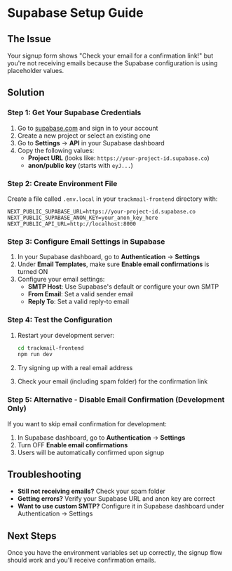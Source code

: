# Supabase Setup Guide

## The Issue
Your signup form shows "Check your email for a confirmation link!" but you're not receiving emails because the Supabase configuration is using placeholder values.

## Solution

### Step 1: Get Your Supabase Credentials

1. Go to [supabase.com](https://supabase.com) and sign in to your account
2. Create a new project or select an existing one
3. Go to **Settings** → **API** in your Supabase dashboard
4. Copy the following values:
   - **Project URL** (looks like: `https://your-project-id.supabase.co`)
   - **anon/public key** (starts with `eyJ...`)

### Step 2: Create Environment File

Create a file called `.env.local` in your `trackmail-frontend` directory with:

```env
NEXT_PUBLIC_SUPABASE_URL=https://your-project-id.supabase.co
NEXT_PUBLIC_SUPABASE_ANON_KEY=your_anon_key_here
NEXT_PUBLIC_API_URL=http://localhost:8000
```

### Step 3: Configure Email Settings in Supabase

1. In your Supabase dashboard, go to **Authentication** → **Settings**
2. Under **Email Templates**, make sure **Enable email confirmations** is turned ON
3. Configure your email settings:
   - **SMTP Host**: Use Supabase's default or configure your own SMTP
   - **From Email**: Set a valid sender email
   - **Reply To**: Set a valid reply-to email

### Step 4: Test the Configuration

1. Restart your development server:
   ```bash
   cd trackmail-frontend
   npm run dev
   ```

2. Try signing up with a real email address
3. Check your email (including spam folder) for the confirmation link

### Step 5: Alternative - Disable Email Confirmation (Development Only)

If you want to skip email confirmation for development:

1. In Supabase dashboard, go to **Authentication** → **Settings**
2. Turn OFF **Enable email confirmations**
3. Users will be automatically confirmed upon signup

## Troubleshooting

- **Still not receiving emails?** Check your spam folder
- **Getting errors?** Verify your Supabase URL and anon key are correct
- **Want to use custom SMTP?** Configure it in Supabase dashboard under Authentication → Settings

## Next Steps

Once you have the environment variables set up correctly, the signup flow should work and you'll receive confirmation emails.
